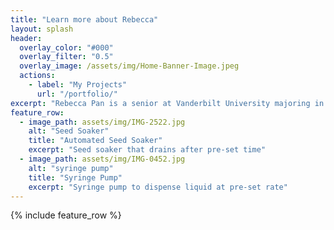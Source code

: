 ```yaml
---
title: "Learn more about Rebecca"
layout: splash
header:
  overlay_color: "#000"
  overlay_filter: "0.5"
  overlay_image: /assets/img/Home-Banner-Image.jpeg
  actions:
    - label: "My Projects"
      url: "/portfolio/"
excerpt: "Rebecca Pan is a senior at Vanderbilt University majoring in biomedical engineering with minors in chemistry and digital fabrication. She is planning to attend medical school post-graduation and is interested in projects that combine engineering and medicine. "
feature_row:
  - image_path: assets/img/IMG-2522.jpg
    alt: "Seed Soaker"
    title: "Automated Seed Soaker"
    excerpt: "Seed soaker that drains after pre-set time"
  - image_path: assets/img/IMG-0452.jpg
    alt: "syringe pump"
    title: "Syringe Pump"
    excerpt: "Syringe pump to dispense liquid at pre-set rate"
---
```


{% include feature_row %}

